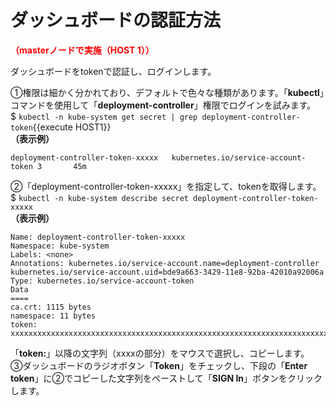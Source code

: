 # ダッシュボードの認証方法
**<span style="color: red; ">（masterノードで実施（HOST 1））</span>**  

ダッシュボードをtokenで認証し、ログインします。  

①権限は細かく分かれており、デフォルトで色々な種類があります。「**kubectl**」コマンドを使用して「**deployment-controller**」権限でログインを試みます。  
$ `kubectl -n kube-system get secret | grep deployment-controller-token`{{execute HOST1}}  
**（表示例）**
```
deployment-controller-token-xxxxx   kubernetes.io/service-account-token 3       45m
```  
②「deployment-controller-token-xxxxx」を指定して、tokenを取得します。  
$ `kubectl -n kube-system describe secret deployment-controller-token-xxxxx`  
**（表示例）**
```
Name: deployment-controller-token-xxxxx
Namespace: kube-system
Labels: <none>
Annotations: kubernetes.io/service-account.name=deployment-controller
kubernetes.io/service-account.uid=bde9a663-3429-11e8-92ba-42010a92006a
Type: kubernetes.io/service-account-token
Data
====
ca.crt: 1115 bytes
namespace: 11 bytes
token: xxxxxxxxxxxxxxxxxxxxxxxxxxxxxxxxxxxxxxxxxxxxxxxxxxxxxxxxxxxxxxxxxxxxxxxxxxxxxxxxxxxxxxxxxxxxxxxxxxxxxxxxx
```
「**token:**」以降の文字列（xxxxの部分）をマウスで選択し、コピーします。   
③ダッシュボードのラジオボタン「**Token**」をチェックし、下段の「**Enter token**」に②でコピーした文字列をペーストして「**SIGN In**」ボタンをクリックします。  

